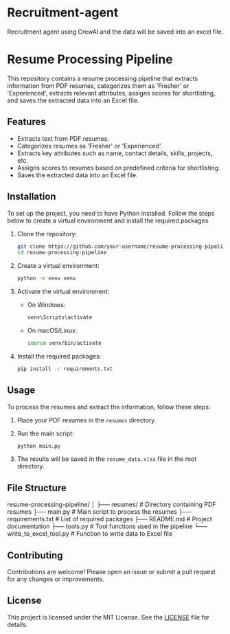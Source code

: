 # Recruitment-agent
Recruitment agent using CrewAI and the data will be saved into an excel file.

# Resume Processing Pipeline

This repository contains a resume processing pipeline that extracts information from PDF resumes, categorizes them as 'Fresher' or 'Experienced', extracts relevant attributes, assigns scores for shortlisting, and saves the extracted data into an Excel file.

## Features

- Extracts text from PDF resumes.
- Categorizes resumes as 'Fresher' or 'Experienced'.
- Extracts key attributes such as name, contact details, skills, projects, etc.
- Assigns scores to resumes based on predefined criteria for shortlisting.
- Saves the extracted data into an Excel file.

## Installation

To set up the project, you need to have Python installed. Follow the steps below to create a virtual environment and install the required packages.

1. Clone the repository:

    ```sh
    git clone https://github.com/your-username/resume-processing-pipeline.git
    cd resume-processing-pipeline
    ```

2. Create a virtual environment:

    ```sh
    python -m venv venv
    ```

3. Activate the virtual environment:

    - On Windows:

        ```sh
        venv\Scripts\activate
        ```

    - On macOS/Linux:

        ```sh
        source venv/bin/activate
        ```

4. Install the required packages:

    ```sh
    pip install -r requirements.txt
    ```

## Usage

To process the resumes and extract the information, follow these steps:

1. Place your PDF resumes in the `resumes` directory.

2. Run the main script:

    ```sh
    python main.py
    ```

3. The results will be saved in the `resume_data.xlsx` file in the root directory.

## File Structure

resume-processing-pipeline/
│
├── resumes/ # Directory containing PDF resumes
├── main.py # Main script to process the resumes
├── requirements.txt # List of required packages
├── README.md # Project documentation
├── tools.py # Tool functions used in the pipeline
└── write_to_excel_tool.py # Function to write data to Excel file

## Contributing

Contributions are welcome! Please open an issue or submit a pull request for any changes or improvements.

## License

This project is licensed under the MIT License. See the [LICENSE](LICENSE) file for details.

